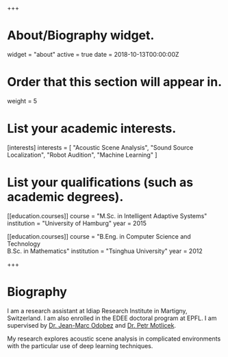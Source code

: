 +++
# About/Biography widget.
widget = "about"
active = true
date = 2018-10-13T00:00:00Z

# Order that this section will appear in.
weight = 5

# List your academic interests.
[interests]
  interests = [
    "Acoustic Scene Analysis",
    "Sound Source Localization",
    "Robot Audition",
    "Machine Learning"
  ]

# List your qualifications (such as academic degrees).

[[education.courses]]
  course = "M.Sc. in Intelligent Adaptive Systems"
  institution = "University of Hamburg"
  year = 2015

[[education.courses]]
  course = "B.Eng. in Computer Science and Technology<br>B.Sc. in Mathematics"
  institution = "Tsinghua University"
  year = 2012
 
+++

# Biography

I am a research assistant at Idiap Research Institute in Martigny, Switzerland.
I am also enrolled in the EDEE doctoral program at EPFL. I am supervised by [Dr. Jean-Marc Odobez](http://www.idiap.ch/~odobez) and [Dr. Petr Motlicek](http://people.idiap.ch/pmotlic).

My research explores acoustic scene analysis in complicated environments with the particular use of deep learning techniques. 


